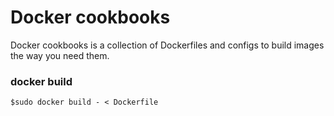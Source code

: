Docker cookbooks
===========

Docker cookbooks is a collection of Dockerfiles and configs to build images the way you need them.

### docker build

```
$sudo docker build - < Dockerfile
```
